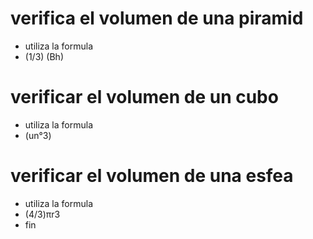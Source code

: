 #  verifica el volumen de una piramid
* utiliza  la formula
* (1/3) (Bh)
# verificar el volumen de un cubo
* utiliza la formula
*  (un°3)
# verificar el volumen de una esfea
* utiliza la formula
* (4/3)πr3
*  fin

